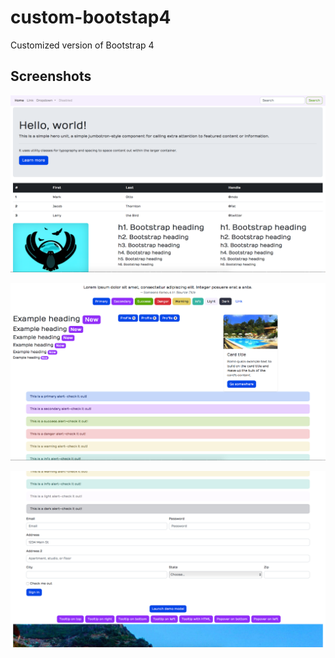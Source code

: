 # custom-bootstap4
Customized version of Bootstrap 4

## Screenshots

![screenshot of the theme](https://github.com/Odle98/custom-bootstap4/blob/master/screenshots/screenshot01.png)


![screenshot of the theme](https://github.com/Odle98/custom-bootstap4/blob/master/screenshots/screenshot02.png)


![screenshot of the theme](https://github.com/Odle98/custom-bootstap4/blob/master/screenshots/screenshot03.png)
